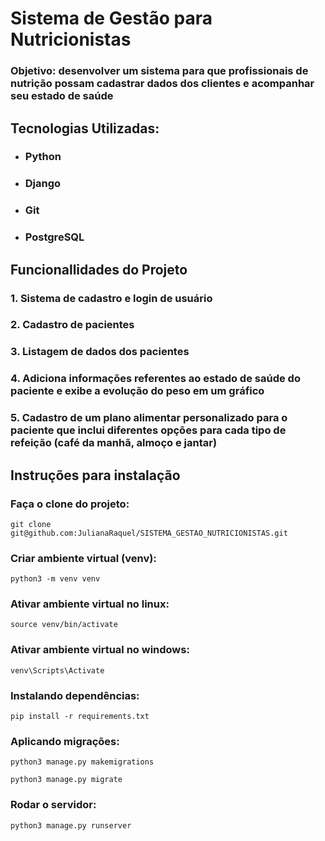 # Sistema de Gestão para Nutricionistas

### **Objetivo:** desenvolver um sistema para que profissionais de nutrição possam cadastrar dados dos clientes e acompanhar seu estado de saúde

## Tecnologias Utilizadas:
* ### Python
* ### Django
* ### Git
* ### PostgreSQL

## Funcionallidades do Projeto
### 1. Sistema de cadastro e login de usuário
### 2. Cadastro de pacientes
### 3. Listagem de dados dos pacientes
### 4. Adiciona informações referentes ao estado de saúde do paciente e exibe a evolução do peso em um gráfico
### 5. Cadastro de um plano alimentar personalizado para o paciente que inclui diferentes opções para cada tipo de refeição (café da manhã, almoço e jantar)

## Instruções para instalação

### Faça o clone do projeto:
```commandline
git clone git@github.com:JulianaRaquel/SISTEMA_GESTAO_NUTRICIONISTAS.git
```
### Criar ambiente virtual (venv):
```commandline
python3 -m venv venv
```
### Ativar ambiente virtual no linux:
```commandline
source venv/bin/activate
```
### Ativar ambiente virtual no windows:
```commandline
venv\Scripts\Activate
```
### Instalando dependências:
```commandline
pip install -r requirements.txt
```
### Aplicando migrações:
```commandline
python3 manage.py makemigrations
```
```commandline
python3 manage.py migrate
```
### Rodar o servidor:
```commandline
python3 manage.py runserver
```